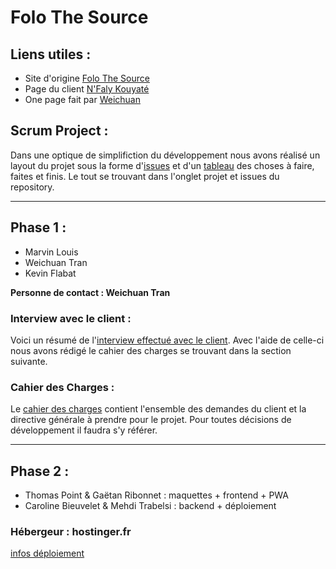 # Folo The Source

## Liens utiles :
* Site d'origine [Folo The Source](http://folothesource.com/)
* Page du client [N'Faly Kouyaté](https://folothesource.com/nfalykouyate/)
* One page fait par [Weichuan](https://weichuan888.github.io/Projet-OnePage/)


## Scrum Project :
Dans une optique de simplifiction du développement nous avons réalisé un layout du
projet sous la forme d'[issues](https://github.com/FilRouge5/filrouge-Folo-The-Source-5/issues)
et d'un [tableau](https://github.com/FilRouge5/filrouge-Folo-The-Source-5/projects/1) des
choses à faire, faites et finis. Le tout se trouvant dans l'onglet projet et issues du repository.

__________

## Phase 1 :
* Marvin Louis
* Weichuan Tran
* Kevin Flabat

**Personne de contact : Weichuan Tran**

### Interview avec le client :
Voici un résumé de l'[interview effectué avec le client](Interview-Client.md).
Avec l'aide de celle-ci nous avons rédigé le cahier des charges se trouvant dans
la section suivante.

### Cahier des Charges :
Le [cahier des charges](Cahiers-des-Charges.md) contient l'ensemble des demandes
du client et la directive générale à prendre pour le projet. Pour toutes décisions
de développement il faudra s'y référer.

__________

## Phase 2 :
* Thomas Point & Gaëtan Ribonnet : maquettes + frontend + PWA
* Caroline Bieuvelet & Mehdi Trabelsi : backend + déploiement

### Hébergeur : hostinger.fr
[infos déploiement](hostinger.md) 

